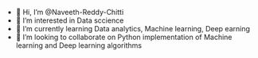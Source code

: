 - 👋 Hi, I’m @Naveeth-Reddy-Chitti
- 👀 I’m interested in Data sccience
- 🌱 I’m currently learning Data analytics, Machine learning, Deep earning
- 💞️ I’m looking to collaborate on Python implementation of Machine learning and Deep learning algorithms


<!---
Naveeth-Reddy-Chitti/Naveeth-Reddy-Chitti is a ✨ special ✨ repository because its `README.md` (this file) appears on your GitHub profile.
You can click the Preview link to take a look at your changes.
--->
